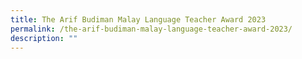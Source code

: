 ```yaml
---
title: The Arif Budiman Malay Language Teacher Award 2023
permalink: /the-arif-budiman-malay-language-teacher-award-2023/
description: ""
---
```

